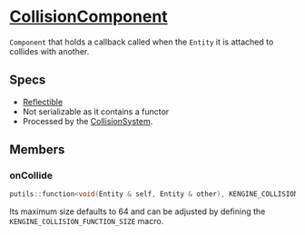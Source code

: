 # [CollisionComponent](CollisionComponent.hpp)

`Component` that holds a callback called when the `Entity` it is attached to collides with another.


## Specs

* [Reflectible](https://github.com/phisko/putils/blob/master/reflection.md)
* Not serializable as it contains a functor
* Processed by the [CollisionSystem](../../systems/collision/CollisionSystem.md).

## Members

### onCollide

```cpp
putils::function<void(Entity & self, Entity & other), KENGINE_COLLISION_FUNCTION_SIZE> onCollide;
```

Its maximum size defaults to 64 and can be adjusted by defining the `KENGINE_COLLISION_FUNCTION_SIZE` macro.